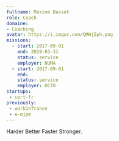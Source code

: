 ```yaml
---
fullname: Maxime Basset
role: Coach
domaine:
- Coaching
avatar: https://i.imgur.com/QMHjIph.png
missions:
  - start: 2017-09-01	 
    end: 2019-03-31
    status: service	 
    employer: NUMA	
  - start: 2017-09-01
    end: 
    status: service
    employer: OCTO 
startups:	
 - cert-fr
previously:
 - workinfrance	
 - e-mjpm
---
```


Harder Better Faster Stronger.



